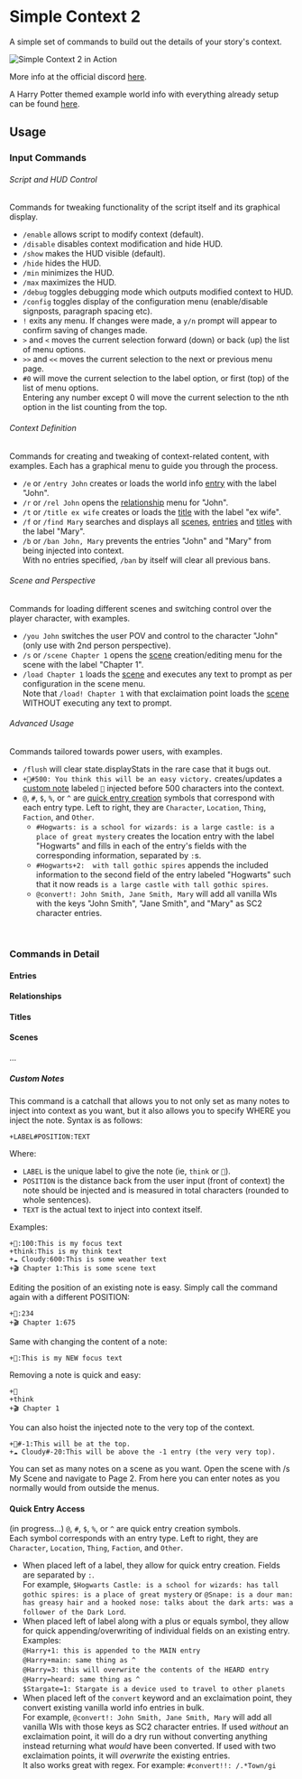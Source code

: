 # Simple Context 2
A simple set of commands to build out the details of your story's context. 

![Simple Context 2 in Action](https://cdn.discordapp.com/attachments/717764081058185316/828097660556148796/unknown.png?width=1610&height=846)

More info at the official discord [here](https://discord.com/channels/653773513857171475/717764081058185316/828113500827811890).

A Harry Potter themed example world info with everything already setup can be found [here](https://discord.com/channels/653773513857171475/717764081058185316/833599529554018364).


## Usage

### Input Commands
###### Script and HUD Control
Commands for tweaking functionality of the script itself and its graphical display.
* `/enable` allows script to modify context (default).
* `/disable` disables context modification and hide HUD.
* `/show` makes the HUD visible (default).
* `/hide` hides the HUD.
* `/min` minimizes the HUD.
* `/max` maximizes the HUD.
* `/debug` toggles debugging mode which outputs modified context to HUD.
* `/config` toggles display of the configuration menu (enable/disable signposts, paragraph spacing etc).
* `!` exits any menu. If changes were made, a `y/n` prompt will appear to confirm saving of changes made.
* `>` and `<` moves the current selection forward (down) or back (up) the list of menu options.
* `>>` and `<<` moves the current selection to the next or previous menu page.
* `#0` will move the current selection to the label option, or first (top) of the list of menu options.
<br />Entering any number except 0 will move the current selection to the nth option in the list counting from the top.

###### Context Definition
Commands for creating and tweaking of context-related content, with examples. Each has a graphical menu to guide you through the process.
* `/e` or `/entry John` creates or loads the world info [entry](#entries) with the label "John".
* `/r` or `/rel John` opens the [relationship](#relationships) menu for "John".
* `/t` or `/title ex wife` creates or loads the [title](#titles) with the label "ex wife".
* `/f` or `/find Mary` searches and displays all [scenes](#scenes), [entries](#entries) and [titles](#titles) with the label "Mary".
* `/b` or `/ban John, Mary` prevents the entries "John" and "Mary" from being injected into context.
<br />With no entries specified, `/ban` by itself will clear all previous bans.

###### Scene and Perspective
Commands for loading different scenes and switching control over the player character, with examples.
* `/you John` switches the user POV and control to the character "John" (only use with 2nd person perspective).
* `/s` or `/scene Chapter 1` opens the [scene](#scenes) creation/editing menu for the scene with the label "Chapter 1".
* `/load Chapter 1` loads the [scene](#scenes) and executes any text to prompt as per configuration in the scene menu.
<br />Note that `/load! Chapter 1` with that exclaimation point loads the [scene](#scenes) WITHOUT executing any text to prompt.

###### Advanced Usage
Commands tailored towards power users, with examples.
* `/flush` will clear state.displayStats in the rare case that it bugs out.
* `+💭#500: You think this will be an easy victory.` creates/updates a [custom note](#custom-notes) labeled `💭` injected before 500 characters into the context.
* `@`, `#`, `$`, `%`, or `^` are [quick entry creation](#quick-entry-access) symbols that correspond with each entry type. Left to right, they are `Character`, `Location`, `Thing`, `Faction`, and `Other`.
  * `#Hogwarts: is a school for wizards: is a large castle: is a place of great mystery` creates the location entry with the label "Hogwarts" and fills in each of the entry's fields with the corresponding information, separated by `:`s.
  * `#Hogwarts+2:  with tall gothic spires` appends the included information to the second field of the entry labeled "Hogwarts" such that it now reads `is a large castle with tall gothic spires`.
  * `@convert!: John Smith, Jane Smith, Mary` will add all vanilla WIs with the keys "John Smith", "Jane Smith", and "Mary" as SC2 character entries.

<br />

### Commands in Detail
#### Entries


#### Relationships


#### Titles


#### Scenes

...

##### Custom Notes
This command is a catchall that allows you to not only set as many notes to inject into context as you want, but it also allows you to specify WHERE you inject the note.  Syntax is as follows:
```
+LABEL#POSITION:TEXT
```

Where:
 * `LABEL` is the unique label to give the note (ie, `think` or `🧠`).
 * `POSITION` is the distance back from the user input (front of context) the note should be injected and is measured in total characters (rounded to whole sentences).
 * `TEXT` is the actual text to inject into context itself.

Examples:
```
+🧠:100:This is my focus text
+think:This is my think text
+☁ Cloudy:600:This is some weather text 
+🎬 Chapter 1:This is some scene text
```

Editing the position of an existing note is easy. Simply call the command again with a different POSITION:
```
+🧠:234
+🎬 Chapter 1:675
```

Same with changing the content of a note:
```
+🧠:This is my NEW focus text
```

Removing a note is quick and easy:
```
+🧠
+think
+🎬 Chapter 1
```

You can also hoist the injected note to the very top of the context.
```
+🧠#-1:This will be at the top.
+☁ Cloudy#-20:This will be above the -1 entry (the very very top).
```

You can set as many notes on a scene as you want. Open the scene with /s My Scene and navigate to Page 2. From here you can enter notes as you normally would from outside the menus.


#### Quick Entry Access
(in progress...)
`@`, `#`, `$`, `%`, or `^` are quick entry creation symbols.
<br />Each symbol corresponds with an entry type. Left to right, they are `Character`, `Location`, `Thing`, `Faction`, and `Other`.
* When placed left of a label, they allow for quick entry creation. Fields are separated by `:`.
<br />For example, `$Hogwarts Castle: is a school for wizards: has tall gothic spires: is a place of great mystery`
or `@Snape: is a dour man: has greasy hair and a hooked nose: talks about the dark arts: was a follower of the Dark Lord`.
* When placed left of label along with a plus or equals symbol, they allow for quick appending/overwriting of individual fields on an existing entry. Examples:
<br />`@Harry+1: this is appended to the MAIN entry`
<br />`@Harry+main: same thing as ^`
<br />`@Harry=3: this will overwrite the contents of the HEARD entry`
<br />`@Harry=heard: same thing as ^`
<br />`$Stargate=1: Stargate is a device used to travel to other planets`
* When placed left of the `convert` keyword and an exclaimation point, they convert existing vanilla world info entries in bulk.
<br />For example, `@convert!: John Smith, Jane Smith, Mary` will add all vanilla WIs with those keys as SC2 character entries.
If used *without* an exclaimation point, it will do a dry run without converting anything instead returning what *would* have been converted.
If used with two exclaimation points, it will *overwrite* the existing entries.
<br />It also works great with regex. For example: `#convert!!: /.*Town/gi`





